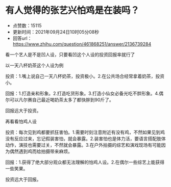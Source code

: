 # 有人觉得的张艺兴怕鸡是在装吗？
- 点赞数：15115
- 更新时间：2021年09月24日10时05分08秒
- 回答url：https://www.zhihu.com/question/461868251/answer/2136739284
<body>
 <p data-pid="4KYhJOIV">看一个艺人是不是凹人设，只要看凹这个人设的投资回报率就行了</p>
 <p data-pid="yfVXiXmM">以一天八杯奶茶这个人设为例</p>
 <p data-pid="4uKAvoYc">投资：1.嘴上说自己一天八杯奶茶，投资极小。2.在公共场合经常拿着奶茶，投资小。</p>
 <p data-pid="CvmrlZ8n">回报：1.打造亲和形象。2.打造吃货形象。3.打造小仙女必备光吃不胖形象。4.偶尔可以凡尔赛自己最近喝奶茶太多了都快胖到90斤了。</p>
 <p data-pid="fbkEV2ZZ">回报远大于投资。</p>
 <p data-pid="6jHd3cJX">再看看怕鸡人设</p>
 <p data-pid="LoGay4Nz">投资：每次见到鸡都要抓狂害怕。1.需要时刻注意附近有没有鸡，不然如果见到鸡没有反应过来，忘记假装害怕，就会暴露。2.装害怕也是体力活，要语言搭配肢体动作，演技也需要过关，不然就会暴露。3.在户外拍摄的综艺和演戏现场有可能因为偶然遇到鸡而给拍摄带来麻烦。</p>
 <p data-pid="dyrhB1_H">回报：1.获得了绝大部分观众都无法理解的怕鸡人设。2.在偶尔一些综艺上能获得一些笑果。</p>
 <p data-pid="hi0Fib3L">投资远大于回报。</p>
</body>